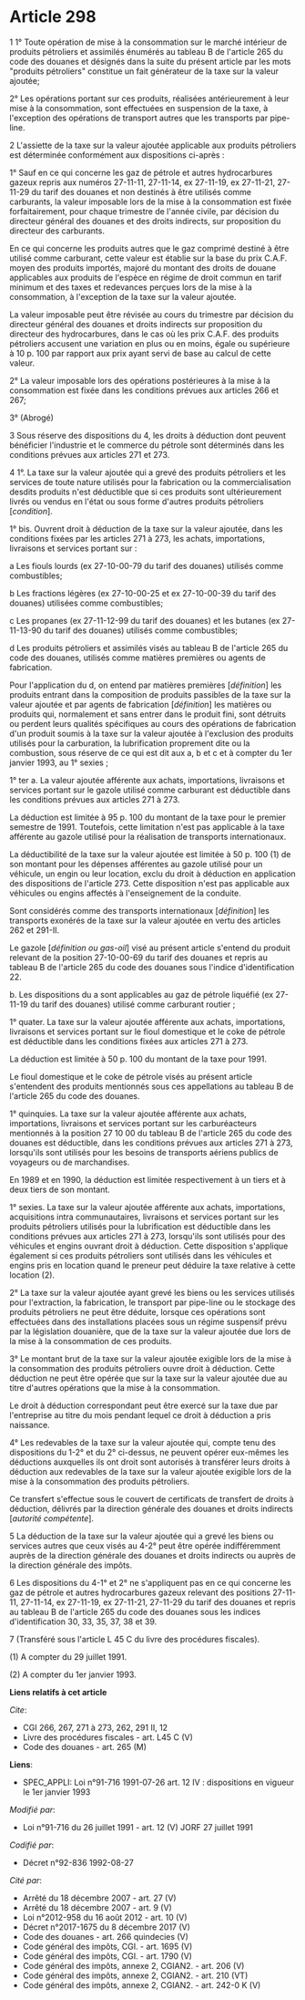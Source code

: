 # Article 298

1  1° Toute opération de mise à la consommation sur le marché intérieur de produits pétroliers et assimilés énumérés au
tableau B de l'article 265 du code des douanes et désignés dans la suite du présent article par les mots "produits
pétroliers" constitue un fait générateur de la taxe sur la valeur ajoutée;

2° Les opérations portant sur ces produits, réalisées antérieurement à leur mise à la consommation, sont effectuées en
suspension de la taxe, à l'exception des opérations de transport autres que les transports par pipe-line.

2  L'assiette de la taxe sur la valeur ajoutée applicable aux produits pétroliers est déterminée conformément aux
dispositions ci-après :

1° Sauf en ce qui concerne les gaz de pétrole et autres hydrocarbures gazeux repris aux numéros 27-11-11, 27-11-14, ex
27-11-19, ex 27-11-21, 27-11-29 du tarif des douanes et non destinés à être utilisés comme carburants, la valeur imposable
lors de la mise à la consommation est fixée forfaitairement, pour chaque trimestre de l'année civile, par décision du
directeur général des douanes et des droits indirects, sur proposition du directeur des carburants.

En ce qui concerne les produits autres que le gaz comprimé destiné à être utilisé comme carburant, cette valeur est établie
sur la base du prix C.A.F. moyen des produits importés, majoré du montant des droits de douane applicables aux produits de
l'espèce en régime de droit commun en tarif minimum et des taxes et redevances perçues lors de la mise à la consommation, à
l'exception de la taxe sur la valeur ajoutée.

La valeur imposable peut être révisée au cours du trimestre par décision du directeur général des douanes et droits indirects
sur proposition du directeur des hydrocarbures, dans le cas où les prix C.A.F. des produits pétroliers accusent une variation
en plus ou en moins, égale ou supérieure à 10 p. 100 par rapport aux prix ayant servi de base au calcul de cette valeur.

2° La valeur imposable lors des opérations postérieures à la mise à la consommation est fixée dans les conditions prévues aux
articles 266 et 267;

3° (Abrogé)

3  Sous réserve des dispositions du 4, les droits à déduction dont peuvent bénéficier l'industrie et le commerce du pétrole
sont déterminés dans les conditions prévues aux articles 271 et 273.

4  1°. La taxe sur la valeur ajoutée qui a grevé des produits pétroliers et les services de toute nature utilisés pour la
fabrication ou la commercialisation desdits produits n'est déductible que si ces produits sont ultérieurement livrés ou
vendus en l'état ou sous forme d'autres produits pétroliers [*condition*].

1° bis. Ouvrent droit à déduction de la taxe sur la valeur ajoutée, dans les conditions fixées par les articles 271 à 273,
les achats, importations, livraisons et services portant sur :

a Les fiouls lourds (ex 27-10-00-79 du tarif des douanes) utilisés comme combustibles;

b Les fractions légères (ex 27-10-00-25 et ex 27-10-00-39 du tarif des douanes) utilisées comme combustibles;

c  Les propanes (ex 27-11-12-99 du tarif des douanes) et les butanes (ex 27-11-13-90 du tarif des douanes) utilisés comme
combustibles;

d  Les produits pétroliers et assimilés visés au tableau B de l'article 265 du code des douanes, utilisés comme matières
premières ou agents de fabrication.

Pour l'application du d, on entend par matières premières [*définition*] les produits entrant dans la composition de produits
passibles de la taxe sur la valeur ajoutée et par agents de fabrication [*définition*] les matières ou produits qui,
normalement et sans entrer dans le produit fini, sont détruits ou perdent leurs qualités spécifiques au cours des opérations
de fabrication d'un produit soumis à la taxe sur la valeur ajoutée à l'exclusion des produits utilisés pour la carburation,
la lubrification proprement dite ou la combustion, sous réserve de ce qui est dit aux a, b et c et à compter du 1er janvier
1993, au 1° sexies ;

1° ter a. La valeur ajoutée afférente aux achats, importations, livraisons et services portant sur le gazole utilisé comme
carburant est déductible dans les conditions prévues aux articles 271 à 273.

La déduction est limitée à 95 p. 100 du montant de la taxe pour le premier semestre de 1991. Toutefois, cette limitation
n'est pas applicable à la taxe afférente au gazole utilisé pour la réalisation de transports internationaux.

La déductibilité de la taxe sur la valeur ajoutée est limitée à 50 p. 100 (1) de son montant pour les dépenses afférentes au
gazole utilisé pour un véhicule, un engin ou leur location, exclu du droit à déduction en application des dispositions de
l'article 273. Cette disposition n'est pas applicable aux véhicules ou engins affectés à l'enseignement de la conduite.

Sont considérés comme des transports internationaux [*définition*] les transports exonérés de la taxe sur la valeur ajoutée
en vertu des articles 262 et 291-II.

Le gazole [*définition ou gas-oil*] visé au présent article s'entend du produit relevant de la position 27-10-00-69 du tarif
des douanes et repris au tableau B de l'article 265 du code des douanes sous l'indice d'identification 22.

b. Les dispositions du a sont applicables au gaz de pétrole liquéfié (ex 27-11-19 du tarif des douanes) utilisé comme
carburant routier ;

1° quater. La taxe sur la valeur ajoutée afférente aux achats, importations, livraisons et services portant sur le fioul
domestique et le coke de pétrole est déductible dans les conditions fixées aux articles 271 à 273.

La déduction est limitée à 50 p. 100 du montant de la taxe pour 1991.

Le fioul domestique et le coke de pétrole visés au présent article s'entendent des produits mentionnés sous ces appellations
au tableau B de l'article 265 du code des douanes.

1° quinquies. La taxe sur la valeur ajoutée afférente aux achats, importations, livraisons et services portant sur les
carburéacteurs mentionnés à la position 27 10 00 du tableau B de l'article 265 du code des douanes est déductible, dans les
conditions prévues aux articles 271 à 273, lorsqu'ils sont utilisés pour les besoins de transports aériens publics de
voyageurs ou de marchandises.

En 1989 et en 1990, la déduction est limitée respectivement à un tiers et à deux tiers de son montant. 

1° sexies. La taxe sur la valeur ajoutée afférente aux achats, importations, acquisitions intra communautaires, livraisons et
services portant sur les produits pétroliers utilisés pour la lubrification est déductible dans les conditions prévues aux
articles 271 à 273, lorsqu'ils sont utilisés pour des véhicules et engins ouvrant droit à déduction. Cette disposition
s'applique également si ces produits pétroliers sont utilisés dans les véhicules et engins pris en location quand le preneur
peut déduire la taxe relative à cette location (2).

2° La taxe sur la valeur ajoutée ayant grevé les biens ou les services utilisés pour l'extraction, la fabrication, le
transport par pipe-line ou le stockage des produits pétroliers ne peut être déduite, lorsque ces opérations sont effectuées
dans des installations placées sous un régime suspensif prévu par la législation douanière, que de la taxe sur la valeur
ajoutée due lors de la mise à la consommation de ces produits.

3° Le montant brut de la taxe sur la valeur ajoutée exigible lors de la mise à la consommation des produits pétroliers ouvre
droit à déduction. Cette déduction ne peut être opérée que sur la taxe sur la valeur ajoutée due au titre d'autres opérations
que la mise à la consommation.

Le droit à déduction correspondant peut être exercé sur la taxe due par l'entreprise au titre du mois pendant lequel ce droit
à déduction a pris naissance.

4° Les redevables de la taxe sur la valeur ajoutée qui, compte tenu des dispositions du 1-2° et du 2° ci-dessus, ne peuvent
opérer eux-mêmes les déductions auxquelles ils ont droit sont autorisés à transférer leurs droits à déduction aux redevables
de la taxe sur la valeur ajoutée exigible lors de la mise à la consommation des produits pétroliers.

Ce transfert s'effectue sous le couvert de certificats de transfert de droits à déduction, délivrés par la direction générale
des douanes et droits indirects [*autorité compétente*].

5  La déduction de la taxe sur la valeur ajoutée qui a grevé les biens ou services autres que ceux visés au 4-2° peut être
opérée indifféremment auprès de la direction générale des douanes et droits indirects ou auprès de la direction générale des
impôts.

6  Les dispositions du 4-1° et 2° ne s'appliquent pas en ce qui concerne les gaz de pétrole et autres hydrocarbures gazeux
relevant des positions 27-11-11, 27-11-14, ex 27-11-19, ex 27-11-21, 27-11-29 du tarif des douanes et repris au tableau B de
l'article 265 du code des douanes sous les indices d'identification 30, 33, 35, 37, 38 et 39.

7  (Transféré sous l'article L 45 C du livre des procédures fiscales).

(1) A compter du 29 juillet 1991.

(2) A compter du 1er janvier 1993.

**Liens relatifs à cet article**

_Cite_:

  - CGI 266, 267, 271 à 273, 262, 291 II, 12
  - Livre des procédures fiscales - art. L45 C (V)
  - Code des douanes - art. 265 (M)

**Liens**:

  - SPEC_APPLI: Loi n°91-716 1991-07-26 art. 12 IV : dispositions en vigueur le 1er janvier 1993

_Modifié par_:

  - Loi n°91-716 du 26 juillet 1991 - art. 12 (V) JORF 27 juillet 1991

_Codifié par_:

  - Décret n°92-836 1992-08-27

_Cité par_:

  - Arrêté du 18 décembre 2007 - art. 27 (V)
  - Arrêté du 18 décembre 2007 - art. 9 (V)
  - Loi n°2012-958 du 16 août 2012 - art. 10 (V)
  - Décret n°2017-1675 du 8 décembre 2017 (V)
  - Code des douanes - art. 266 quindecies (V)
  - Code général des impôts, CGI. - art. 1695 (V)
  - Code général des impôts, CGI. - art. 1790 (V)
  - Code général des impôts, annexe 2, CGIAN2. - art. 206 (V)
  - Code général des impôts, annexe 2, CGIAN2. - art. 210 (VT)
  - Code général des impôts, annexe 2, CGIAN2. - art. 242-0 K (V)
